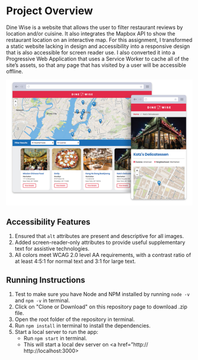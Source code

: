 # Project Overview
Dine Wise is a website that allows the user to filter restaurant reviews by location and/or cuisine. It also integrates the Mapbox API to show the restaurant location on an interactive map. For this assignment, I transformed a static website lacking in design and accessibility into a responsive design that is also accessible for screen reader use. I also converted it into a Progressive Web Application that uses a Service Worker to cache all of the site’s assets, so that any page that has visited by a user will be accessible offline.

![Screenshot of Dine Wise](img/dinewise_screenshot.jpg)

## Accessibility Features
1.	Ensured that `alt` attributes are present and descriptive for all images.
2.	Added screen-reader-only attributes to provide useful supplementary text for assistive technologies.
3.	All colors meet WCAG 2.0 level AA requirements, with a contrast ratio of at least 4:5:1 for normal text and 3:1 for large text.


## Running Instructions
1.	Test to make sure you have Node and NPM installed by running `node -v` and `npm -v` in terminal.
2.	Click on "Clone or Download" on this repository page to download .zip file.
3.	Open the root folder of the repository in terminal.
4.	Run `npm install` in terminal to install the dependencies.
5.	Start a local server to run the app:
    -	Run `npm start` in terminal.
    -	This will start a local dev server on <a href=”http:// http://localhost:3000></a>
